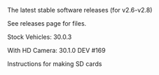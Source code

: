The latest stable software releases (for v2.6-v2.8)

See releases page for files.

Stock Vehicles: 30.0.3

With HD Camera: 30.1.0 DEV #169

Instructions for making SD cards
